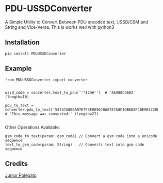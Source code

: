 # PDU-USSDConverter
A Simple Utility to Convert Between PDU encoded text, USSD/GSM and String and
Vice-Versa.
This is works well with python3


## Installation
`pip install PDUUSSDConverter`


## Example

```
from PDUUSSDConverter import converter


ussd_code = converter.text_to_pdu(''*124#'')  # 'AA988C3602' (length=10)

pdu_to_text = converter.pdu_to_text('54747A0E6A97E7F3F0B90CBA87E7A0F1DB6D2FCBE9657208'))  # 'This message was converted!' (length=27)


```

Other Operations Available:

```
gsm_code_to_text(param: gsm_code) // Convert a gsm code into a unicode sequence
text_to_gsm_code(param: String)   // Converts text into gsm code sequence
```


## Credits

[Junior Polegato](https://github.com/JuniorPolegato/pdu_gsm_ussd)


